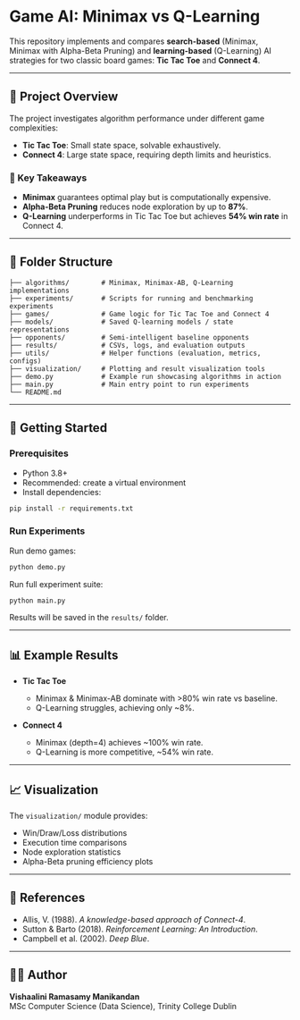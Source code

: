 # Game AI: Minimax vs Q-Learning

This repository implements and compares **search-based** (Minimax, Minimax with Alpha-Beta Pruning) and **learning-based** (Q-Learning) AI strategies for two classic board games: **Tic Tac Toe** and **Connect 4**.

---

## 📖 Project Overview
The project investigates algorithm performance under different game complexities:

- **Tic Tac Toe**: Small state space, solvable exhaustively.  
- **Connect 4**: Large state space, requiring depth limits and heuristics.

### 🔑 Key Takeaways
- **Minimax** guarantees optimal play but is computationally expensive.  
- **Alpha-Beta Pruning** reduces node exploration by up to **87%**.  
- **Q-Learning** underperforms in Tic Tac Toe but achieves **54% win rate** in Connect 4.  

---

## 📂 Folder Structure

```
├── algorithms/        # Minimax, Minimax-AB, Q-Learning implementations
├── experiments/       # Scripts for running and benchmarking experiments
├── games/             # Game logic for Tic Tac Toe and Connect 4
├── models/            # Saved Q-learning models / state representations
├── opponents/         # Semi-intelligent baseline opponents
├── results/           # CSVs, logs, and evaluation outputs
├── utils/             # Helper functions (evaluation, metrics, configs)
├── visualization/     # Plotting and result visualization tools
├── demo.py            # Example run showcasing algorithms in action
├── main.py            # Main entry point to run experiments
└── README.md
```

---

## 🚀 Getting Started

### Prerequisites
- Python 3.8+  
- Recommended: create a virtual environment  
- Install dependencies:
```bash
pip install -r requirements.txt
```

### Run Experiments
Run demo games:
```bash
python demo.py
```

Run full experiment suite:
```bash
python main.py
```

Results will be saved in the `results/` folder.  

---

## 📊 Example Results

- **Tic Tac Toe**  
  - Minimax & Minimax-AB dominate with >80% win rate vs baseline.  
  - Q-Learning struggles, achieving only ~8%.  

- **Connect 4**  
  - Minimax (depth=4) achieves ~100% win rate.  
  - Q-Learning is more competitive, ~54% win rate.  

---

## 📈 Visualization

The `visualization/` module provides:
- Win/Draw/Loss distributions  
- Execution time comparisons  
- Node exploration statistics  
- Alpha-Beta pruning efficiency plots  

---

## 📘 References
- Allis, V. (1988). *A knowledge-based approach of Connect-4*.  
- Sutton & Barto (2018). *Reinforcement Learning: An Introduction*.  
- Campbell et al. (2002). *Deep Blue*.  

---

## 👩‍💻 Author
**Vishaalini Ramasamy Manikandan**  
MSc Computer Science (Data Science), Trinity College Dublin  
